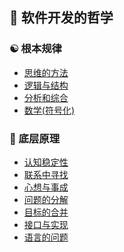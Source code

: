 
## 🌴 软件开发的哲学

### ☯️ 根本规律

- [思维的方法](./software/ultimate/思维的方法.md)
- [逻辑与结构](./software/ultimate/逻辑与结构.md)
- [分析和综合](./software/ultimate/分析和综合.md)
- [数学(符号化)](./software/ultimate/数学(符号化).md)

### 🚀 底层原理

- [认知稳定性](./software/formula/认知稳定性.md)
- [联系中寻找](./software/formula/联系中寻找.md)
- [心想与事成](./software/formula/心想与事成.md)
- [问题的分解](./software/formula/问题的分解.md)
- [目标的合并](./software/formula/目标的合并.md)
- [接口与实现](./software/formula/接口与实现.md)
- [语言的问题](./software/formula/语言的问题.md)

<div style="height: 200px"></div>